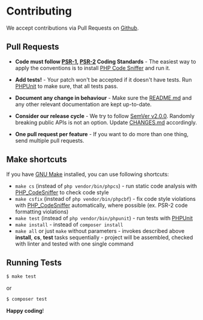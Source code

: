 # Contributing

We accept contributions via Pull Requests on [Github](https://github.com/Saritasa/php-laravel-s3-uploads).


## Pull Requests

- **Code must follow [PSR-1](http://www.php-fig.org/psr/psr-1/), [PSR-2](http://www.php-fig.org/psr/psr-2/)
  Coding Standards** - The easiest way to apply the conventions is to install
  [PHP Code Sniffer](http://pear.php.net/package/PHP_CodeSniffer) and run it.

- **Add tests!** - Your patch won't be accepted if it doesn't have tests.
  Run [PHPUnit](https://phpunit.de/) to make sure, that all tests pass.

- **Document any change in behaviour** - Make sure the [README.md](README.md)
  and any other relevant documentation are kept up-to-date.

- **Consider our release cycle** - We try to follow [SemVer v2.0.0](http://semver.org/).
  Randomly breaking public APIs is not an option. Update [CHANGES.md](CHANGES.md) accordingly.

- **One pull request per feature** - If you want to do more than one thing, send multiple pull requests.

## Make shortcuts

If you have [GNU Make](https://www.gnu.org/software/make/) installed, you can use following shortcuts:

- ```make cs``` (instead of ```php vendor/bin/phpcs```) -
    run static code analysis with [PHP_CodeSniffer](https://github.com/squizlabs/PHP_CodeSniffer)
    to check code style
- ```make csfix``` (instead of ```php vendor/bin/phpcbf```) -
    fix code style violations with [PHP_CodeSniffer](https://github.com/squizlabs/PHP_CodeSniffer)
    automatically, where possible (ex. PSR-2 code formatting violations)
- ```make test``` (instead of ```php vendor/bin/phpunit```) -
    run tests with [PHPUnit](https://phpunit.de/)
- ```make install``` - instead of ```composer install```
- ```make all``` or just ```make``` without parameters -
    invokes described above **install**, **cs**, **test** tasks sequentially -
    project will be assembled, checked with linter and tested with one single command


## Running Tests

``` bash
$ make test
```
or
``` bash
$ composer test
```


**Happy coding**!
